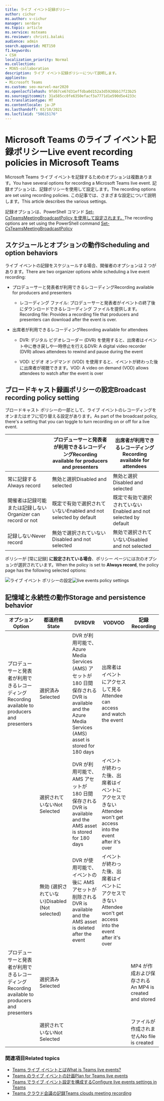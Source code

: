 ```yaml
---
title: ライブ イベント記録ポリシー
author: cichur
ms.author: v-cichur
manager: serdars
ms.topic: article
ms.service: msteams
ms.reviewer: christi.balaki
audience: admin
search.appverid: MET150
f1.keywords:
- CSH
localization_priority: Normal
ms.collection:
- M365-collaboration
description: ライブ イベント記録ポリシーについて説明します。
appliesto:
- Microsoft Teams
ms.custom: seo-marvel-mar2020
ms.openlocfilehash: 9fd67ce67d31effdba0d152a3d5920bb17f23b25
ms.sourcegitcommit: 31a585cc0fe6350efacf3a7771d1e590d5e4233c
ms.translationtype: MT
ms.contentlocale: ja-JP
ms.lasthandoff: 03/10/2021
ms.locfileid: "50615176"
---
```

# <a name="live-event-recording-policies-in-microsoft-teams"></a><span data-ttu-id="ad709-103">Microsoft Teams のライブ イベント記録ポリシー</span><span class="sxs-lookup"><span data-stu-id="ad709-103">Live event recording policies in Microsoft Teams</span></span>

<span data-ttu-id="ad709-104">Microsoft Teams ライブ イベントを記録するためのオプションは複数あります。</span><span class="sxs-lookup"><span data-stu-id="ad709-104">You have several options for recording a Microsoft Teams live event.</span></span> <span data-ttu-id="ad709-105">記録オプションは、記録ポリシーを使用して設定します。</span><span class="sxs-lookup"><span data-stu-id="ad709-105">The recording options are set using recording policies.</span></span> <span data-ttu-id="ad709-106">この記事では、さまざまな設定について説明します。</span><span class="sxs-lookup"><span data-stu-id="ad709-106">This article describes the various settings.</span></span>

<span data-ttu-id="ad709-107">記録オプションは、PowerShell コマンド [Set-CsTeamsMeetingBroadcastPolicy を使用して設定されます。](https://docs.microsoft.com/powershell/module/skype/set-csteamsmeetingbroadcastpolicy?view=skype-ps)</span><span class="sxs-lookup"><span data-stu-id="ad709-107">The recording options are set using the PowerShell command [Set-CsTeamsMeetingBroadcastPolicy](https://docs.microsoft.com/powershell/module/skype/set-csteamsmeetingbroadcastpolicy?view=skype-ps)</span></span>

## <a name="scheduling-and-option-behaviors"></a><span data-ttu-id="ad709-108">スケジュールとオプションの動作</span><span class="sxs-lookup"><span data-stu-id="ad709-108">Scheduling and option behaviors</span></span>

<span data-ttu-id="ad709-109">ライブ イベントの記録をスケジュールする場合、開催者のオプションは 2 つがあります。</span><span class="sxs-lookup"><span data-stu-id="ad709-109">There are two organizer options while scheduling a live event recording:</span></span>

- <span data-ttu-id="ad709-110">プロデューサーと発表者が利用できるレコーディング</span><span class="sxs-lookup"><span data-stu-id="ad709-110">Recording available for producers and presenters</span></span>

  - <span data-ttu-id="ad709-111">レコーディング ファイル: プロデューサーと発表者がイベントの終了後にダウンロードできるレコーディング ファイルを提供します。</span><span class="sxs-lookup"><span data-stu-id="ad709-111">Recording file: Provides a recording file that producers and presenters can download after the event is over.</span></span>

- <span data-ttu-id="ad709-112">出席者が利用できるレコーディング</span><span class="sxs-lookup"><span data-stu-id="ad709-112">Recording available for attendees</span></span>

  - <span data-ttu-id="ad709-113">DVR: デジタル ビデオレコーダー (DVR) を使用すると、出席者はイベント中に巻き戻しや一時停止を行える</span><span class="sxs-lookup"><span data-stu-id="ad709-113">DVR: A digital video recorder (DVR) allows attendees to rewind and pause during the event</span></span>

  - <span data-ttu-id="ad709-114">VOD: ビデオ オンデマンド (VOD) を使用すると、イベントが終わった後に出席者が視聴できます。</span><span class="sxs-lookup"><span data-stu-id="ad709-114">VOD: A video on demand (VOD) allows attendees to watch after the event is over</span></span>

## <a name="broadcast-recording-policy-setting"></a><span data-ttu-id="ad709-115">ブロードキャスト録画ポリシーの設定</span><span class="sxs-lookup"><span data-stu-id="ad709-115">Broadcast recording policy setting</span></span>

<span data-ttu-id="ad709-116">ブロードキャスト ポリシーの一部として、ライブ イベントのレコーディングをオンまたはオフに切り替える設定があります。</span><span class="sxs-lookup"><span data-stu-id="ad709-116">As part of the broadcast policy, there's a setting that you can toggle to turn recording on or off for a live event.</span></span>

|                                 | <span data-ttu-id="ad709-117">プロデューサーと発表者が利用できるレコーディング</span><span class="sxs-lookup"><span data-stu-id="ad709-117">Recording available for producers and presenters</span></span> | <span data-ttu-id="ad709-118">出席者が利用できるレコーディング</span><span class="sxs-lookup"><span data-stu-id="ad709-118">Recording available for attendees</span></span> |
| ------------------------------- | ---------------------------------------------------- | ------------------------------------- |
| <span data-ttu-id="ad709-119">常に記録する</span><span class="sxs-lookup"><span data-stu-id="ad709-119">Always record</span></span>               | <span data-ttu-id="ad709-120">無効と選択</span><span class="sxs-lookup"><span data-stu-id="ad709-120">Disabled and selected</span></span>                                | <span data-ttu-id="ad709-121">無効と選択</span><span class="sxs-lookup"><span data-stu-id="ad709-121">Disabled and selected</span></span>         |
| <span data-ttu-id="ad709-122">開催者は記録可能または記録しない</span><span class="sxs-lookup"><span data-stu-id="ad709-122">Organizer can record or not</span></span> | <span data-ttu-id="ad709-123">既定で有効で選択されていない</span><span class="sxs-lookup"><span data-stu-id="ad709-123">Enabled and not selected by default</span></span>                  | <span data-ttu-id="ad709-124">既定で有効で選択されていない</span><span class="sxs-lookup"><span data-stu-id="ad709-124">Enabled and not selected by default</span></span>   |
| <span data-ttu-id="ad709-125">記録しない</span><span class="sxs-lookup"><span data-stu-id="ad709-125">Never record</span></span>               | <span data-ttu-id="ad709-126">無効で選択されていない</span><span class="sxs-lookup"><span data-stu-id="ad709-126">Disabled and not selected</span></span>                            | <span data-ttu-id="ad709-127">無効で選択されていない</span><span class="sxs-lookup"><span data-stu-id="ad709-127">Disabled and not selected</span></span>      |

<span data-ttu-id="ad709-128">ポリシーが [常に記録] **に設定されている場合**、ポリシー ページには次のオプションが選択されています。</span><span class="sxs-lookup"><span data-stu-id="ad709-128">When the policy is set to **Always record**, the policy page has the following selected options:</span></span>

<span data-ttu-id="ad709-129">![ライブ イベント ポリシーの設定](../media/live-event-recording-policy.png "Microsoft Teams 管理センターのライブ イベント ポリシーの設定を示すスクリーン ショット")</span><span class="sxs-lookup"><span data-stu-id="ad709-129">![live events policy settings](../media/live-event-recording-policy.png "Screen shot of live events policy settings in the Microsoft Teams admin center")</span></span>

## <a name="storage-and-persistence-behavior"></a><span data-ttu-id="ad709-130">記憶域と永続性の動作</span><span class="sxs-lookup"><span data-stu-id="ad709-130">Storage and persistence behavior</span></span>

| <span data-ttu-id="ad709-131">オプション</span><span class="sxs-lookup"><span data-stu-id="ad709-131">Option</span></span>                                       | <span data-ttu-id="ad709-132">都道府県</span><span class="sxs-lookup"><span data-stu-id="ad709-132">State</span></span>   | <span data-ttu-id="ad709-133">DVR</span><span class="sxs-lookup"><span data-stu-id="ad709-133">DVR</span></span>                                                   | <span data-ttu-id="ad709-134">VOD</span><span class="sxs-lookup"><span data-stu-id="ad709-134">VOD</span></span>                                                     | <span data-ttu-id="ad709-135">記録</span><span class="sxs-lookup"><span data-stu-id="ad709-135">Recording</span></span>                |
| ------------------------------------------------ | ------------ | --------------------------------------------------------- | ----------------------------------------------------------- | ---------------------------- |
| <span data-ttu-id="ad709-136">プロデューサーと発表者が利用できるレコーディング</span><span class="sxs-lookup"><span data-stu-id="ad709-136">Recording available to producers and presenters</span></span> | <span data-ttu-id="ad709-137">選択済み</span><span class="sxs-lookup"><span data-stu-id="ad709-137">Selected</span></span>     | <span data-ttu-id="ad709-138">DVR が利用可能で、Azure Media Services (AMS) アセットが 180 日間保存される</span><span class="sxs-lookup"><span data-stu-id="ad709-138">DVR is available and the Azure Media Services (AMS) asset is stored for 180 days</span></span> | <span data-ttu-id="ad709-139">出席者はイベントにアクセスして見る</span><span class="sxs-lookup"><span data-stu-id="ad709-139">Attendee can access and watch the event</span></span>                     |                              |
|                                                  | <span data-ttu-id="ad709-140">選択されていない</span><span class="sxs-lookup"><span data-stu-id="ad709-140">Not Selected</span></span> | <span data-ttu-id="ad709-141">DVR が利用可能で、AMS アセットが 180 日間保存される</span><span class="sxs-lookup"><span data-stu-id="ad709-141">DVR is available and the AMS asset is stored for 180 days</span></span> | <span data-ttu-id="ad709-142">イベントが終わった後、出席者はイベントにアクセスできない</span><span class="sxs-lookup"><span data-stu-id="ad709-142">Attendee won't get access into the event after it's over</span></span> |                              |
||<span data-ttu-id="ad709-143">無効 (選択されていない)</span><span class="sxs-lookup"><span data-stu-id="ad709-143">Disabled (Not selected)</span></span>|<span data-ttu-id="ad709-144">DVR が使用可能で、イベントの後に AMS アセットが削除される</span><span class="sxs-lookup"><span data-stu-id="ad709-144">DVR is available and the AMS asset is deleted after the event</span></span>|<span data-ttu-id="ad709-145">イベントが終わった後、出席者はイベントにアクセスできない</span><span class="sxs-lookup"><span data-stu-id="ad709-145">Attendee won't get access into the event after it's over</span></span>||
| <span data-ttu-id="ad709-146">プロデューサーと発表者が利用できるレコーディング</span><span class="sxs-lookup"><span data-stu-id="ad709-146">Recording available to producers and presenters</span></span> | <span data-ttu-id="ad709-147">選択済み</span><span class="sxs-lookup"><span data-stu-id="ad709-147">Selected</span></span>     |                                                           |                                                             | <span data-ttu-id="ad709-148">MP4 が作成および保存される</span><span class="sxs-lookup"><span data-stu-id="ad709-148">An MP4 is created and stored</span></span> |
|                                                  | <span data-ttu-id="ad709-149">選択されていない</span><span class="sxs-lookup"><span data-stu-id="ad709-149">Not Selected</span></span> |                                                           |                                                             | <span data-ttu-id="ad709-150">ファイルが作成されません</span><span class="sxs-lookup"><span data-stu-id="ad709-150">No file is created</span></span>           |

### <a name="related-topics"></a><span data-ttu-id="ad709-151">関連項目</span><span class="sxs-lookup"><span data-stu-id="ad709-151">Related topics</span></span>

- [<span data-ttu-id="ad709-152">Teams ライブ イベントとは</span><span class="sxs-lookup"><span data-stu-id="ad709-152">What is Teams live events?</span></span>](what-are-teams-live-events.md)
- [<span data-ttu-id="ad709-153">Teams のライブ イベントの計画</span><span class="sxs-lookup"><span data-stu-id="ad709-153">Plan for Teams live events</span></span>](plan-for-teams-live-events.md)
- [<span data-ttu-id="ad709-154">Teams でライブ イベント設定を構成する</span><span class="sxs-lookup"><span data-stu-id="ad709-154">Configure live events settings in Teams</span></span>](configure-teams-live-events.md)
- [<span data-ttu-id="ad709-155">Teams クラウド会議の記録</span><span class="sxs-lookup"><span data-stu-id="ad709-155">Teams clouds meeting recording</span></span>](../cloud-recording.md)

